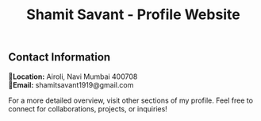 <!DOCTYPE html>
<html lang="en">

<head>
    <meta charset="UTF-8">
    <meta name="viewport" content="width=device-width, initial-scale=1.0">
</head>

<body>
    <header>
        <h1>Shamit Savant - Profile Website</h1>
    </header>
    <section>
        <h2>Contact Information</h2>
        <p>
            <strong>📍Location:</strong> Airoli, Navi Mumbai 400708<br>
            <strong>📧Email:</strong> shamitsavant1919@gmail.com<br>
<!--             <strong>📱Phone:</strong> +91 7506759433 -->
        </p>
    </section>
<!--     <section>
        <h2>Education</h2>
        <h3>Veermata Jijabai Technological Institute (VJTI)</h3>
        <p>
            Bachelor of Technology in Electrical Engineering<br>
            May 2022<br>
            Secured Distinction (CGPA 8.99/10)
        </p>
        <h3>G.E.I.S, M.H. High School and Junior</h3>
        <p>
            Higher Secondary Certificate Examination<br>
            July 2018<br>
            Secured Distinction (87.54%)
        </p>
        <h3>New Horizon Public School</h3>
        <p>
            Secondary Certificate Examination<br>
            July 2016<br>
            Secured Distinction (97.2%, GPA – 10/10)
        </p>
    </section> -->
    <!-- Add more sections for Projects, Research Internship, Professional Experience, Technical Skills, etc. -->
    <footer>
        <p>For a more detailed overview, visit other sections of my profile. Feel free to connect for collaborations, projects, or inquiries!</p>
    </footer>
</body>
</html>
